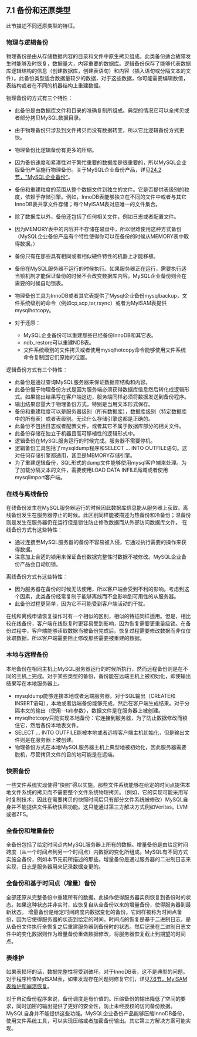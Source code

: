 ## **7.1 备份和还原类型**

此节描述不同还原类型的特征。

### **物理与逻辑备份**

物理备份是由从存储数据内容的目录和文件中原生拷贝组成。此类备份适合故障发生时能够及时恢复，数据量大，内容重要的数据库。逻辑备份保存了能够代表数据库逻辑结构的信息（创建数据库，创建表语句）和内容（插入语句或分隔文本的文件）。此备份类型适合数据量较少的数据，对于这些数据，你可能需要编辑数值，表结构或者在不同的机器结构上重建数据。

物理备份的方式有三个特性：

* 此备份是由数据库文件和目录的准确复制所组成。典型的情况它可以全拷贝或者部分拷贝MySQL数据目录。
* 由于物理备份只涉及到文件拷贝而没有数据转变，所以它比逻辑备份方式更快。
* 物理备份比逻辑备份有更多的压缩。
* 因为备份速度和紧凑性对于繁忙重要的数据库是很重要的，所以MySQL企业版备份产品施行物理备份。关于MySQL企业备份产品，详见[24.2节，"MySQL企业备份"](../Chapter_24/24.02.00_MySQL_Enterprise_Backup.md)。
* 备份和重建粒度的范围从整个数据文件到独立的文件。它是否提供表级别的粒度，依赖于存储引擎。例如，InnoDB表能够独立在不同的文件中或者与其它InnoDB表共享文件存储；每个MyISAM表对应唯一的文件集合。
* 除了数据库以外，备份还包括了任何相关文件，例如日志或者配置文件。
* 因为MEMORY表中的内容并不存储在磁盘中，所以很难使用这种方式备份（MySQL企业备份产品有个特性使得你可以在备份的时候从MEMORY表中取得数据。）
* 备份只有在那些具有相同或者相似硬件特性的机器上才能移植。
* 备份在MySQL服务器不运行的时候执行。如果服务器正在运行，需要执行适当锁机制才能保证备份的时候不会改变数据库内容。MySQL企业备份则会在需要的时候自动锁表。
* 物理备份工具为InnoDB或者其它表提供了Mysql企业备份mysqlbackup，文件系统级别的命令（例如cp,scp,tar,rsync）或者为MyISAM表提供mysqlhotcopy。
* 对于还原：
    
    * MySQL企业备份可以重建那些已经备份InnoDB和其它表。
    * ndb_restore可以重建NDB表。
    * 文件系统级别的文件拷贝或者使用mysqlhotcopy命令能够使用文件系统命令复制回它们原始的位置。

逻辑备份方式有三个特性：

* 此备份是通过查询MySQL服务器来保证数据库结构和内容。
* 此备份慢于物理备份方式是因为服务端必须获得数据库信息然后转化成逻辑形式。如果输出结果写在客户端这边，服务端同样必须将数据发送到备份程序。
* 输出结果容量大于物理备份方式，特别是当用文本形式保存。
* 备份和重建粒度可以是服务器级别（所有数据库），数据库级别（特定数据库中的所有表）或者表级别。无论什么存储引擎这都是正确的。
* 此备份不包括日志或者配置文件，或者其它不属于数据库部分的相关文件。
* 此备份存储在独立于机器且高可移植性的逻辑形式中。
* 逻辑备份在MySQL服务运行的时候完成。服务器不需要停机。
* 逻辑备份工具包括了mysqldump程序和SELECT ... INTO OUTFILE语句。这对任何存储引擎都通用，甚至是MEMORY存储引擎。
* 为了重建逻辑备份，SQL形式的dump文件能够使用mysql客户端来处理。为了加载分隔文本的文件，需要使用LOAD DATA INFILE局域或者使用mysqlimport客户端。

### **在线与离线备份**

在线备份发生在MySQL服务器运行的时候因此数据库信息能从服务器上获取。离线备份发生在服务器停止的时候。此区别同样能被描述为热备份和冷备份；温备份则是发生在服务器仍在运行但是锁住防止修改数据而从外部访问数据库文件。
在线备份方式有这些特性：

* 通过连接至MySQL服务器的备份不容易被入侵，它通过执行需要的操作来获得数据。
* 注意加上合适的锁用来保证备份数据完整性时数据不被修改。MySQL企业备份产品会自动加锁。

离线备份方式有这些特性：

* 因为服务器在备份的时候无法使用，所以客户端会受到不利的影响。考虑到这个因素，此类备份经常复制于能够离线而不会影响到可用性的从服务器。
* 此备份过程更简单，因为它不可能受到客户端活动的干扰。

在线和离线申请恢复操作时有一个相似的区别，相似的特征同样适用。但是，相比较在线备份，客户端在线恢复时更容易受到影响，因为恢复需要更重量级锁。在备份过程中，客户端能够读取数据当被备份完成后。恢复过程需要修改数据而非仅仅读取数据，所以客户端需要阻止修改那些需要被重建的数据。

### **本地与远程备份**

本地备份在相同主机上MySQL服务器运行的时候所执行，然而远程备份则是在不同的主机上完成。对于某些类型的备份，备份能在远端主机上被初始化，即使输出结果写在本地服务器上。

* mysqldump能够连接本地或者远端服务器。对于SQL输出（CREATE和INSERT语句），本地或者远端备份能够完成，然后在客户端生成结果。对于分隔本文的输出（使用--tab参数），数据文件是在服务器上被创建。
* mysqlhotcopy只能实现本地备份：它连接到服务器，为了防止数据修改而锁住它，然后备份本地表文件。
* SELECT ... INTO OUTFILE能被本地或者远程客户端主机初始化，但是输出文件则是在服务器上被创建。
* 物理备份方式在本地MySQL服务器主机上典型地被初始化，因此服务器需要脱机，尽管拷贝文件的目的地可能是在远端。

### **快照备份**
一些文件系统实现使得“快照”得以实施。那些文件系统能够在给定的时间点提供本地文件系统的拷贝而不需要整个文件系统物理拷贝。（例如，它的实现可能采用写时复制技术，因此在需要拷贝的快照时间后只有部分文件系统被修改）MySQL自身并不能提供文件系统快照功能。这只能通过第三方解决方式例如Veritas，LVM或者ZFS。

### **全备份和增量备份**

全备份包括了给定时间点内MySQL服务器上所有的数据。增量备份是由给定时间跨度（从一个时间点到另一个时间点）内数据的变化所组成。MySQL有不同方式实施全备份，例如本节先前所描述的那些。增量备份是通过服务器的二进制日志来实现，日志是服务器用来记录数据变更的。

### **全备份和基于时间点（增量）备份**

全部还原从完整备份中重建所有的数据。此操作使得服务器实例恢复到备份时的状态。如果这种状态并非实时，应恢复自从全备份以来的增量备份，使得服务器到最新状态。
增量备份是给定时间跨度内数据变化的备份。它同样被称为时间点备份，因为它使得服务器的状态到给定的时间。时间点的恢复是基于二进制日志，是从备份文件执行全恢复之后重建服务器到备份时的状态。然后记录在二进制日志文件中的变化数据则作为增量备份重做数据修改，将服务器恢复截止到期望的时间点。

### **表维护**

如果表损坏的话，数据完整性将受到破坏。对于InnoDB表，这不是典型的问题。对于程序检查MyISAM表，如果发现存在问题则修复它们，详见[7.6节，MyISAM表维护和崩溃恢复](./07.06.00_MyISAM_Table_Maintenance_and_Crash_Recovery.md)。

对于自动备份程序来说，备份调度是有价值的。压缩备份的输出降低了空间的要求，同时加密的输出提供了更好的安全性，防止未经授权的访问备份数据。MySQL自身并不能提供这些功能。MySQL企业备份产品能够压缩InnoDB备份，使用文件系统工具，可以实现压缩或者加密备份输出。其它第三方解决方案可能实现。